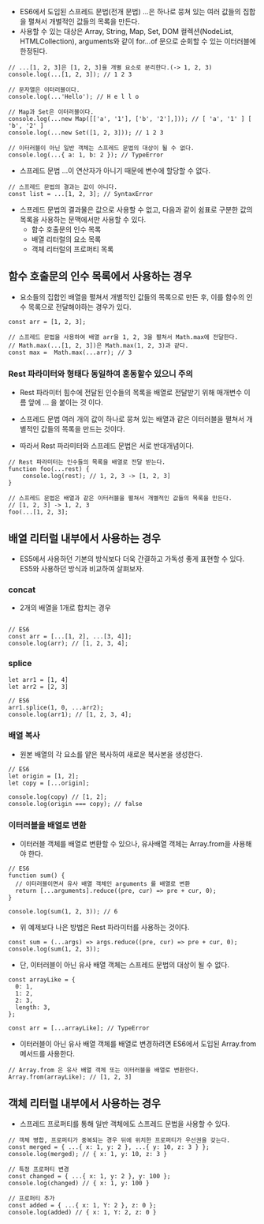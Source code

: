 - ES6에서 도입된 스프레드 문법(전개 문법) ...은 하나로 뭉쳐 있는 여러 값들의 집합을 펼쳐서 개별적인 값들의 목록을 만든다.
- 사용할 수 있는 대상은 Array, String, Map, Set, DOM 컬렉션(NodeList, HTMLCollection), arguments와 같이 for...of 문으로 순회할 수 있는 이터러블에 한정된다.

```
// ...[1, 2, 3]은 [1, 2, 3]을 개별 요소로 분리한다.(-> 1, 2, 3)
console.log(...[1, 2, 3]); // 1 2 3

// 문자열은 이터러블이다.
console.log(...'Hello'); // H e l l o

// Map과 Set은 이터러블이다.
console.log(...new Map([['a', '1'], ['b', '2'],])); // [ 'a', '1' ] [ 'b', '2' ]
console.log(...new Set([1, 2, 3])); // 1 2 3

// 이터러블이 아닌 일반 객체는 스프레드 문법의 대상이 될 수 없다.
console.log(...{ a: 1, b: 2 }); // TypeError
```

- 스프레드 문법 ...이 연산자가 아니기 때문에 변수에 할당할 수 없다.
```
// 스프레드 문법의 결과는 값이 아니다.
const list = ...[1, 2, 3]; // SyntaxError
```

- 스프레드 문법의 결과물은 값으로 사용할 수 없고, 다음과 같이 쉼표로 구분한 값의 목록을 사용하는 문맥에서만 사용할 수 있다.
  - 함수 호출문의 인수 목록
  - 배열 리터럴의 요소 목록
  - 객체 리터럴의 프로퍼티 목록

## 함수 호출문의 인수 목록에서 사용하는 경우
- 요소들의 집합인 배열을 펼쳐서 개별적인 값들의 목록으로 만든 후, 이를 함수의 인수 목록으로 전달해야하는 경우가 있다.
```
const arr = [1, 2, 3];

// 스프레드 문법을 사용하여 배열 arr을 1, 2, 3을 펼쳐서 Math.max에 전달한다.
// Math.max(...[1, 2, 3])은 Math.max(1, 2, 3)과 같다.
const max =  Math.max(...arr); // 3
```


### Rest 파라미터와 형태다 동일하여 혼동할수 있으니 주의

- Rest 파라미터
힘수에 전달된 인수들의 목록을 배열로 전달받기 위해 매개변수 이름 앞에 ... 을 붙이는 것 이다.

- 스프레드 문법
여러 개의 값이 하나로 뭉쳐 있는 배열과 같은 이터러블을 펼쳐서 개별적인 값들의 목록을 만드는 것이다.

- 따라서 Rest 파라미터와 스프레드 문법은 서로 반대개념이다.

```
// Rest 파라미터는 인수들의 목록을 배열로 전달 받는다.
function foo(...rest) {
    console.log(rest); // 1, 2, 3 -> [1, 2, 3]
}

// 스프레드 문법은 배열과 같은 이터러블을 펼쳐서 개별적인 값들의 목록을 만든다.
// [1, 2, 3] -> 1, 2, 3
foo(...[1, 2, 3];
```

## 배열 리터럴 내부에서 사용하는 경우
- ES5에서 사용하던 기본의 방식보다 더욱 간결하고 가독성 좋게 표현할 수 있다. ES5와 사용하던 방식과 비교하여 살펴보자.



### concat
- 2개의 배열을 1개로 합치는 경우

```

// ES6
const arr = [...[1, 2], ...[3, 4]];
console.log(arr); // [1, 2, 3, 4];
```

### splice
```
let arr1 = [1, 4]
let arr2 = [2, 3]

// ES6
arr1.splice(1, 0, ...arr2);
console.log(arr1); // [1, 2, 3, 4];
```

### 배열 복사
- 원본 배열의 각 요소를 얕은 복사하여 새로운 복사본을 생성한다.

```
// ES6
let origin = [1, 2];
let copy = [...origin];

console.log(copy) // [1, 2];
console.log(origin === copy); // false
```


### 이터러블을 배열로 변환
- 이터러블 객체를 배열로 변환할 수 있으나, 유사배열 객체는 Array.from을 사용해야 한다.
```
// ES6
function sum() {
  // 이터러블이면서 유사 배열 객체인 arguments 를 배열로 변환
  return [...arguments].reduce((pre, cur) => pre + cur, 0);
}

console.log(sum(1, 2, 3)); // 6
```

- 위 예제보다 나은 방법은 Rest 파라미터를 사용하는 것이다.
```
const sum = (...args) => args.reduce((pre, cur) => pre + cur, 0);
console.log(sum(1, 2, 3));
```

- 단, 이터러블이 아닌 유사 배열 객체는 스프레드 문법의 대상이 될 수 없다.
```
const arrayLike = {
  0: 1,
  1: 2,
  2: 3,
  length: 3,
};

const arr = [...arrayLike]; // TypeError
```

- 이터러블이 아닌 유사 배열 객체를 배열로 변경하려면 ES6에서 도입된 Array.from 메서드를 사용한다.
```
// Array.from 은 유사 배열 객체 또는 이터러블을 배열로 변환한다.
Array.from(arrayLike); // [1, 2, 3]
```

## 객체 리터럴 내부에서 사용하는 경우
- 스프레드 프로퍼티를 통해 일반 객체에도 스프레드 문법을 사용할 수 있다.
```
// 객체 병합, 프로퍼티가 중복되는 경우 뒤에 위치한 프로퍼티가 우선권을 갖는다.
const merged = { ...{ x: 1, y: 2 }, ...{ y: 10, z: 3 } };
console.log(merged); // { x: 1, y: 10, z: 3 }

// 특정 프로퍼티 변경
const changed = { ...{ x: 1, y: 2 }, y: 100 };
console.log(changed) // { x: 1, y: 100 }

// 프로퍼티 추가
const added = { ...{ x: 1, Y: 2 }, z: 0 };
console.log(added) // { x: 1, Y: 2, z: 0 }
```
